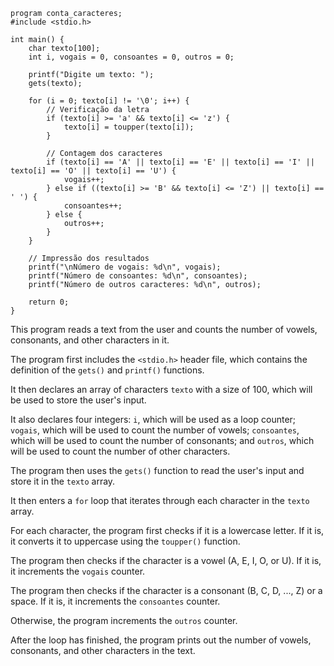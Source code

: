 ```portugol
program conta_caracteres;
#include <stdio.h>

int main() {
    char texto[100];
    int i, vogais = 0, consoantes = 0, outros = 0;

    printf("Digite um texto: ");
    gets(texto);

    for (i = 0; texto[i] != '\0'; i++) {
        // Verificação da letra
        if (texto[i] >= 'a' && texto[i] <= 'z') {
            texto[i] = toupper(texto[i]);
        }

        // Contagem dos caracteres
        if (texto[i] == 'A' || texto[i] == 'E' || texto[i] == 'I' || texto[i] == 'O' || texto[i] == 'U') {
            vogais++;
        } else if ((texto[i] >= 'B' && texto[i] <= 'Z') || texto[i] == ' ') {
            consoantes++;
        } else {
            outros++;
        }
    }

    // Impressão dos resultados
    printf("\nNúmero de vogais: %d\n", vogais);
    printf("Número de consoantes: %d\n", consoantes);
    printf("Número de outros caracteres: %d\n", outros);

    return 0;
}
```

This program reads a text from the user and counts the number of vowels, consonants, and other characters in it.

The program first includes the `<stdio.h>` header file, which contains the definition of the `gets()` and `printf()` functions.

It then declares an array of characters `texto` with a size of 100, which will be used to store the user's input.

It also declares four integers: `i`, which will be used as a loop counter; `vogais`, which will be used to count the number of vowels; `consoantes`, which will be used to count the number of consonants; and `outros`, which will be used to count the number of other characters.

The program then uses the `gets()` function to read the user's input and store it in the `texto` array.

It then enters a `for` loop that iterates through each character in the `texto` array.

For each character, the program first checks if it is a lowercase letter. If it is, it converts it to uppercase using the `toupper()` function.

The program then checks if the character is a vowel (A, E, I, O, or U). If it is, it increments the `vogais` counter.

The program then checks if the character is a consonant (B, C, D, ..., Z) or a space. If it is, it increments the `consoantes` counter.

Otherwise, the program increments the `outros` counter.

After the loop has finished, the program prints out the number of vowels, consonants, and other characters in the text.